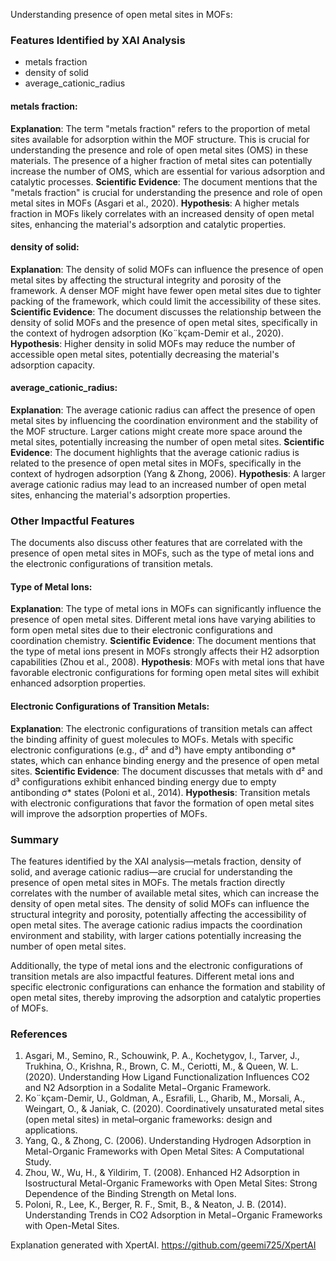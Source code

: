 Understanding presence of open metal sites in MOFs:
### Features Identified by XAI Analysis
- metals fraction
- density of solid
- average_cationic_radius

#### metals fraction:
**Explanation**: The term "metals fraction" refers to the proportion of metal sites available for adsorption within the MOF structure. This is crucial for understanding the presence and role of open metal sites (OMS) in these materials. The presence of a higher fraction of metal sites can potentially increase the number of OMS, which are essential for various adsorption and catalytic processes.
**Scientific Evidence**: The document mentions that the "metals fraction" is crucial for understanding the presence and role of open metal sites in MOFs (Asgari et al., 2020).
**Hypothesis**: A higher metals fraction in MOFs likely correlates with an increased density of open metal sites, enhancing the material's adsorption and catalytic properties.

#### density of solid:
**Explanation**: The density of solid MOFs can influence the presence of open metal sites by affecting the structural integrity and porosity of the framework. A denser MOF might have fewer open metal sites due to tighter packing of the framework, which could limit the accessibility of these sites.
**Scientific Evidence**: The document discusses the relationship between the density of solid MOFs and the presence of open metal sites, specifically in the context of hydrogen adsorption (Ko¨kçam-Demir et al., 2020).
**Hypothesis**: Higher density in solid MOFs may reduce the number of accessible open metal sites, potentially decreasing the material's adsorption capacity.

#### average_cationic_radius:
**Explanation**: The average cationic radius can affect the presence of open metal sites by influencing the coordination environment and the stability of the MOF structure. Larger cations might create more space around the metal sites, potentially increasing the number of open metal sites.
**Scientific Evidence**: The document highlights that the average cationic radius is related to the presence of open metal sites in MOFs, specifically in the context of hydrogen adsorption (Yang & Zhong, 2006).
**Hypothesis**: A larger average cationic radius may lead to an increased number of open metal sites, enhancing the material's adsorption properties.

### Other Impactful Features
The documents also discuss other features that are correlated with the presence of open metal sites in MOFs, such as the type of metal ions and the electronic configurations of transition metals.

#### Type of Metal Ions:
**Explanation**: The type of metal ions in MOFs can significantly influence the presence of open metal sites. Different metal ions have varying abilities to form open metal sites due to their electronic configurations and coordination chemistry.
**Scientific Evidence**: The document mentions that the type of metal ions present in MOFs strongly affects their H2 adsorption capabilities (Zhou et al., 2008).
**Hypothesis**: MOFs with metal ions that have favorable electronic configurations for forming open metal sites will exhibit enhanced adsorption properties.

#### Electronic Configurations of Transition Metals:
**Explanation**: The electronic configurations of transition metals can affect the binding affinity of guest molecules to MOFs. Metals with specific electronic configurations (e.g., d² and d³) have empty antibonding σ* states, which can enhance binding energy and the presence of open metal sites.
**Scientific Evidence**: The document discusses that metals with d² and d³ configurations exhibit enhanced binding energy due to empty antibonding σ* states (Poloni et al., 2014).
**Hypothesis**: Transition metals with electronic configurations that favor the formation of open metal sites will improve the adsorption properties of MOFs.

### Summary
The features identified by the XAI analysis—metals fraction, density of solid, and average cationic radius—are crucial for understanding the presence of open metal sites in MOFs. The metals fraction directly correlates with the number of available metal sites, which can increase the density of open metal sites. The density of solid MOFs can influence the structural integrity and porosity, potentially affecting the accessibility of open metal sites. The average cationic radius impacts the coordination environment and stability, with larger cations potentially increasing the number of open metal sites.

Additionally, the type of metal ions and the electronic configurations of transition metals are also impactful features. Different metal ions and specific electronic configurations can enhance the formation and stability of open metal sites, thereby improving the adsorption and catalytic properties of MOFs.

### References
1. Asgari, M., Semino, R., Schouwink, P. A., Kochetygov, I., Tarver, J., Trukhina, O., Krishna, R., Brown, C. M., Ceriotti, M., & Queen, W. L. (2020). Understanding How Ligand Functionalization Influences CO2 and N2 Adsorption in a Sodalite Metal−Organic Framework.
2. Ko¨kçam-Demir, U., Goldman, A., Esrafili, L., Gharib, M., Morsali, A., Weingart, O., & Janiak, C. (2020). Coordinatively unsaturated metal sites (open metal sites) in metal–organic frameworks: design and applications.
3. Yang, Q., & Zhong, C. (2006). Understanding Hydrogen Adsorption in Metal-Organic Frameworks with Open Metal Sites: A Computational Study.
4. Zhou, W., Wu, H., & Yildirim, T. (2008). Enhanced H2 Adsorption in Isostructural Metal-Organic Frameworks with Open Metal Sites: Strong Dependence of the Binding Strength on Metal Ions.
5. Poloni, R., Lee, K., Berger, R. F., Smit, B., & Neaton, J. B. (2014). Understanding Trends in CO2 Adsorption in Metal−Organic Frameworks with Open-Metal Sites.

Explanation generated with XpertAI. https://github.com/geemi725/XpertAI